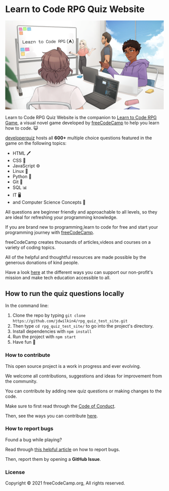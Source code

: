# Learn to Code RPG Quiz Website

![Learn to Code RPG Main Menu](Splash_Art.png)

Learn to Code RPG Quiz Website is the companion to [Learn to Code RPG Game](#), a visual novel game developed by [freeCodeCamp](https://www.freecodecamp.org) to help you learn how to code. 😺

[developerquiz](https://www.developerquiz.com) hosts all **600+** multiple choice questions featured in the game on the following topics:

- HTML 🖊️
- CSS 🎨
- JavaScript ⚙️
- Linux 🐧
- Python 🐍
- Git 📁
- SQL 📊
- IT 🖥️ 
- and Computer Science Concepts 🤖

All questions are beginner friendly and approachable to all levels, so they are ideal for refreshing your programming knowledge.

If you are brand new to programming,learn to code for free and start your programming journey with [freeCodeCamp](https://www.freecodecamp.org/).

freeCodeCamp creates thousands of articles,videos and courses on a variety of coding topics.

All of the helpful and thoughtful resources are made possible by the generous donations of kind people.

Have a look  [here](https://www.freecodecamp.org/news/how-to-donate-to-free-code-camp/) at the different ways  you can support our non-profit's  mission and make tech education accessible to all.

## How to run the quiz questions locally

In the command line:

1) Clone the repo by typing `git clone https://github.com/jdwilkin4/rpg_quiz_test_site.git`
2) Then type `cd rpg_quiz_test_site/` to go into the project's directory.
3) Install dependencies with `npm install`
4) Run the project with `npm start`
5) Have fun 🚀

### How to contribute

This open source project is a work in progress and ever evolving.

We welcome all contributions, suggestions and ideas for improvement from the community.

You can contribute by adding  new quiz questions or making changes to the code.

Make sure to first read through the [Code of Conduct](https://www.freecodecamp.org/news/code-of-conduct/).

Then, see the ways you can contribute [here](https://contribute.freecodecamp.org/#/).

### How to report bugs

Found a bug while playing?

Read through [this helpful article](https://forum.freecodecamp.org/t/how-to-report-a-bug-to-the-freecodecamp-open-source-community/19543) on how to report bugs.

Then, report them by opening a **GitHub Issue**.

### License

Copyright © 2021 freeCodeCamp.org, All rights reserved.